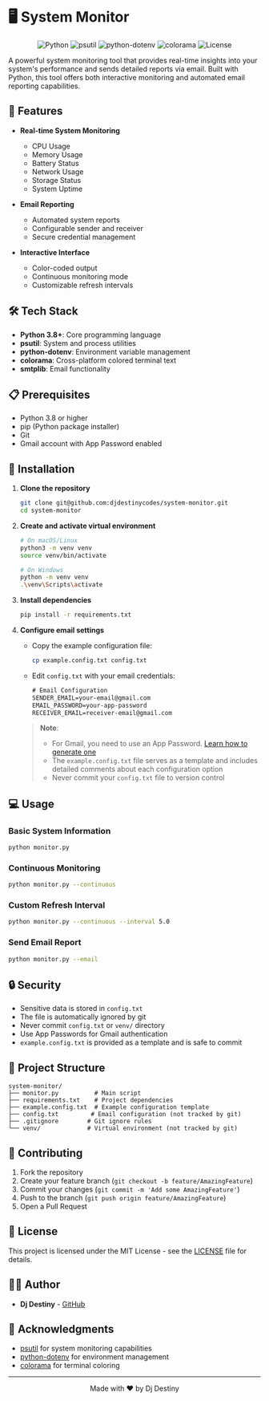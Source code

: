 # 🖥️ System Monitor

<div align="center">

![Python](https://img.shields.io/badge/Python-3.8%2B-blue)
![psutil](https://img.shields.io/badge/psutil-5.9.8-green)
![python-dotenv](https://img.shields.io/badge/python--dotenv-1.0.1-yellow)
![colorama](https://img.shields.io/badge/colorama-0.4.6-purple)
![License](https://img.shields.io/badge/License-MIT-orange)

</div>

A powerful system monitoring tool that provides real-time insights into your system's performance and sends detailed reports via email. Built with Python, this tool offers both interactive monitoring and automated email reporting capabilities.

## 🌟 Features

- **Real-time System Monitoring**
  - CPU Usage
  - Memory Usage
  - Battery Status
  - Network Usage
  - Storage Status
  - System Uptime

- **Email Reporting**
  - Automated system reports
  - Configurable sender and receiver
  - Secure credential management

- **Interactive Interface**
  - Color-coded output
  - Continuous monitoring mode
  - Customizable refresh intervals

## 🛠️ Tech Stack

- **Python 3.8+**: Core programming language
- **psutil**: System and process utilities
- **python-dotenv**: Environment variable management
- **colorama**: Cross-platform colored terminal text
- **smtplib**: Email functionality

## 📋 Prerequisites

- Python 3.8 or higher
- pip (Python package installer)
- Git
- Gmail account with App Password enabled

## 🚀 Installation

1. **Clone the repository**
   ```bash
   git clone git@github.com:djdestinycodes/system-monitor.git
   cd system-monitor
   ```

2. **Create and activate virtual environment**
   ```bash
   # On macOS/Linux
   python3 -m venv venv
   source venv/bin/activate

   # On Windows
   python -m venv venv
   .\venv\Scripts\activate
   ```

3. **Install dependencies**
   ```bash
   pip install -r requirements.txt
   ```

4. **Configure email settings**
   - Copy the example configuration file:
     ```bash
     cp example.config.txt config.txt
     ```
   - Edit `config.txt` with your email credentials:
     ```txt
     # Email Configuration
     SENDER_EMAIL=your-email@gmail.com
     EMAIL_PASSWORD=your-app-password
     RECEIVER_EMAIL=receiver-email@gmail.com
     ```

   > **Note**: 
   > - For Gmail, you need to use an App Password. [Learn how to generate one](https://support.google.com/accounts/answer/185833)
   > - The `example.config.txt` file serves as a template and includes detailed comments about each configuration option
   > - Never commit your `config.txt` file to version control

## 💻 Usage

### Basic System Information
```bash
python monitor.py
```

### Continuous Monitoring
```bash
python monitor.py --continuous
```

### Custom Refresh Interval
```bash
python monitor.py --continuous --interval 5.0
```

### Send Email Report
```bash
python monitor.py --email
```

## 🔒 Security

- Sensitive data is stored in `config.txt`
- The file is automatically ignored by git
- Never commit `config.txt` or `venv/` directory
- Use App Passwords for Gmail authentication
- `example.config.txt` is provided as a template and is safe to commit

## 📁 Project Structure

```
system-monitor/
├── monitor.py          # Main script
├── requirements.txt    # Project dependencies
├── example.config.txt  # Example configuration template
├── config.txt         # Email configuration (not tracked by git)
├── .gitignore        # Git ignore rules
└── venv/             # Virtual environment (not tracked by git)
```

## 🤝 Contributing

1. Fork the repository
2. Create your feature branch (`git checkout -b feature/AmazingFeature`)
3. Commit your changes (`git commit -m 'Add some AmazingFeature'`)
4. Push to the branch (`git push origin feature/AmazingFeature`)
5. Open a Pull Request

## 📝 License

This project is licensed under the MIT License - see the [LICENSE](LICENSE) file for details.

## 👨‍💻 Author

- **Dj Destiny** - [GitHub](https://github.com/djdestinycodes)

## 🙏 Acknowledgments

- [psutil](https://github.com/giampaolo/psutil) for system monitoring capabilities
- [python-dotenv](https://github.com/theskumar/python-dotenv) for environment management
- [colorama](https://github.com/tartley/colorama) for terminal coloring

---

<div align="center">
Made with ❤️ by Dj Destiny
</div> 